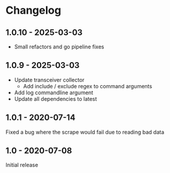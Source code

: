 # Changelog

## 1.0.10 - 2025-03-03
* Small refactors and go pipeline fixes

## 1.0.9 - 2025-03-03
* Update transceiver collector
  * Add include / exclude regex to command arguments
* Add log commandline argument
* Update all dependencies to latest

## 1.0.1 - 2020-07-14
Fixed a bug where the scrape would fail due to reading bad data

## 1.0 - 2020-07-08
Initial release
